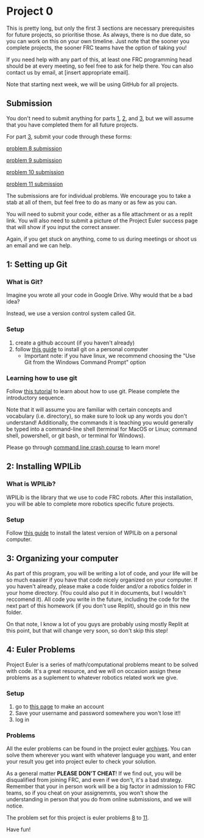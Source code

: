 # Project 0

This is pretty long, but only the first 3 sections are necessary prerequisites for future projects, so prioritise those. As always, there is no due date, so you can work on this on your own timeline. Just note that the sooner you complete projects, the sooner FRC teams have the option of taking you!

If you need help with any part of this, at least one FRC programming head should be at every meeting, so feel free to ask for help there. You can also contact us by email, at [insert appropriate email].

Note that starting next week, we will be using GitHub for all projects.

## Submission

You don't need to submit anything for parts [1](#1-setting-up-git), [2](#2-installing-wpilib), and [3](#3-euler-problems), but we will assume that you have completed them for all future projects.

For part [3](#3-euler-problems), submit your code through these forms:

[problem 8 submission](https://forms.gle/LyqHTr19krnMAnM87)

[problem 9 submission](https://forms.gle/P8waxsBCAvAHCbgaA)

[problem 10 submission](https://forms.gle/iei2hu2msQpZoK2z6)

[problem 11 submission](https://forms.gle/ufkSyZziApBprFy19)

The submissions are for individual problems. We encourage you to take a stab at all of them, but feel free to do as many or as few as you can.

You will need to submit your code, either as a file attachment or as a replit link. You will also need to submit a picture of the Project Euler success page that will show if you input the correct answer.

Again, if you get stuck on anything, come to us during meetings or shoot us an email and we can help.

## 1: Setting up Git

### What is Git?

Imagine you wrote all your code in Google Drive. Why would that be a bad idea?

Instead, we use a version control system called Git.

### Setup
1. create a github account (if you haven't already)
2. follow [this guide](https://github.com/git-guides/install-git) to install git on a personal computer
    - Important note: if you have linux, we recommend choosing the "Use Git from the Windows Command Prompt" option

### Learning how to use git
Follow [this tutorial](https://learngitbranching.js.org/) to learn about how to use git. Please complete the introductory sequence.

Note that it will assume you are familiar with certain concepts and vocabulary (i.e. directory), so make sure to look up any words you don't understand! Additionally, the commands it is teaching you would generally be typed into a command-line shell (terminal for MacOS or Linux; command shell, powershell, or git bash, or terminal for Windows).

Please go through [command line crash course](https://developer.mozilla.org/en-US/docs/Learn/Tools_and_testing/Understanding_client-side_tools/Command_line) to learn more!

## 2: Installing WPILib

### What is WPILib?
WPILib is the library that we use to code FRC robots. After this installation, you will be able to complete more robotics specific future projects.

### Setup
Follow [this guide](https://docs.wpilib.org/en/latest/docs/zero-to-robot/step-2/wpilib-setup.html) to install the latest version of WPILib on a personal computer.

## 3: Organizing your computer
As part of this program, you will be writing a lot of code, and your life will be so much eaasier if you have that code nicely organized on your computer. If you haven't already, please make a code folder and/or a robotics folder in your home directory. (You could also put it in documents, but I wouldn't reccomend it). All code you write in the future, including the code for the next part of this homework (if you don't use Replit), should go in this new folder.

On that note, I know a lot of you guys are probably using mostly Replit at this point, but that will change very soon, so don't skip this step!

## 4: Euler Problems
Project Euler is a series of math/computational problems meant to be solved with code. It's a great resource, and we will on occasion assign these problems as a suplement to whatever robotics related work we give.

### Setup
1. go to [this page](https://projecteuler.net/register) to make an account
2. Save your username and password somewhere you won't lose it!!
3. log in

### Problems
All the euler problems can be found in the project euler [archives](https://projecteuler.net/archives). You can solve them wherever you want with whatever language you want, and enter your result you get into project euler to check your solution.

As a general matter **PLEASE DON'T CHEAT**! If we find out, you will be disqualified from joining FRC, and even if we don't, it's a bad strategy. Remember that your in person work will be a big factor in admission to FRC teams, so if you cheat on your assignemnts, you won't show the understanding in person that you do from online submissions, and we will notice.

The problem set for this project is euler problems [8](https://projecteuler.net/problem=8) to [11](https://projecteuler.net/problem=11).

Have fun!
